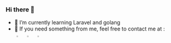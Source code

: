 ### Hi there 👋

<div class="grid">
  <div id="item-1">
    <ul>
      <li>🌱 I’m currently learning Laravel and golang</li>
      <li>👯 If you need something from me, feel free to contact me at :</li>
      <a href="https://www.linkedin.com/in/zikri-suanda-61b19a225/"><img alt="linkedin" width="3%" style="padding:5px" src="https://img.icons8.com/linkedin"/></a>
	      <a href="https://www.facebook.com/zikri.suanda.56"><img alt="facebook" width="3%" style="padding:5px" src="https://img.icons8.com/facebook"/></a>
	      <a href="https://www.instagram.com/zikrisuanda090/"><img alt="instagram" width="3%" style="padding:5px" src="https://img.icons8.com/instagram"/></a>
    </ul>
  </div>
  </div>
</div>
